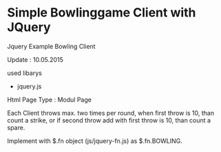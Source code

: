 Simple Bowlinggame Client with JQuery
====================

Jquery Example Bowling Client

Update : 10.05.2015

used libarys

- jquery.js

Html Page Type : Modul Page

Each Client throws max. two times per round,
when first throw is 10, than count a strike,
or if second throw add with first throw is
10, than count a spare.

Implement with $.fn object (js/jquery-fn.js)
as $.fn.BOWLING. 
